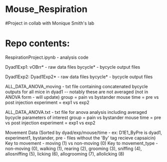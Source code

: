 # Mouse_Respiration

#Project in collab with Monique Smith's lab 

# Repo contents: 

RespirationProject.ipynb - analysis code 

Dyad1Exp1:
 vOBrr* - raw data files 
 bycycle* - bycycle output files 

Dyad1Exp2: 
 Dyad1Exp2* - raw data files
 bycycle* - bycycle output files 

ALL_DATA_ANOVA_moving - txt file containing concatenated bycycle outputs for all mice in dyad1 -- notably these are not averaged (not in ANOVA form - will update)
    group = pain vs bystander mouse 
    time = pre vs post injection 
    experiment = exp1 vs exp2   

ALL_DATA_ANOVA.txt - txt file for anova analysis including averaged bycycle parameters of interest 
	group = pain vs bystander mouse 
	time = pre vs post injection 
	experiment = exp1 vs exp2

Movement Data (Sorted by dyad/exp/mouse/time - ex: D1E1_ByPre is dyad1, experiment1, bystander, pre - files without the 'By' tag recieve capsaicin)
    Key to movement - moving (1) vs non-moving (0)
    Key to movement_type - non-moving (0), walking (1), rearing (2), grooming (3), sniffing (4), allosniffing (5), licking (6), allogrooming (7), allolicking (8)